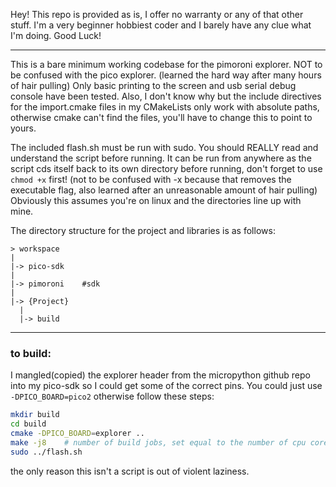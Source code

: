Hey! This repo is provided as is, I offer no warranty or any of that other stuff.
I'm a very beginner hobbiest coder and I barely have any clue what I'm doing. Good Luck!

---

This is a bare minimum working codebase for the pimoroni explorer. NOT to be confused with the pico explorer. (learned the hard way after many hours of hair pulling) Only basic printing to the screen and usb serial debug console have been tested. Also, I don't know why but the include directives for the import.cmake files in my CMakeLists only work with absolute paths, otherwise cmake can't find the files, you'll have to change this to point to yours.

The included flash.sh must be run with sudo. You should REALLY read and understand the script before running. It can be run from anywhere as the script cds itself back to its own directory before running, don't forget to use ` chmod +x ` first! (not to be confused with -x because that removes the executable flag, also learned after an unreasonable amount of hair pulling) Obviously this assumes you're on linux and the directories line up with mine.

The directory structure for the project and libraries is as follows:
```
> workspace
|
|-> pico-sdk
|
|-> pimoroni    #sdk
|
|-> {Project}
  |
  |-> build
```

---

### to build:
I mangled(copied) the explorer header from the micropython github repo into my pico-sdk so I could get some of the correct pins.
You could just use ` -DPICO_BOARD=pico2 ` otherwise follow these steps:

```sh
mkdir build
cd build
cmake -DPICO_BOARD=explorer ..
make -j8    # number of build jobs, set equal to the number of cpu cores you have
sudo ../flash.sh
```

the only reason this isn't a script is out of violent laziness.
